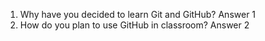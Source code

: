 1. Why have you decided to learn Git and GitHub?
Answer 1
2. How do you plan to use GitHub in classroom?
Answer 2
